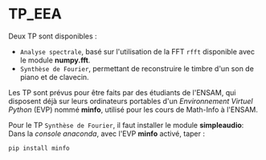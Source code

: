 # TP_EEA

Deux TP sont disponibles :
- `Analyse spectrale`, basé sur l'utilisation de la FFT `rfft` disponible avec le module __numpy.fft__.
- `Synthèse de Fourier`, permettant de reconstruire le timbre d'un son de piano et de clavecin.

Les TP sont prévus pour être faits par des étudiants de l'ENSAM, qui disposent déjà sur leurs ordinateurs portables d'un _Environnement Virtuel Python_ (EVP) nommé __minfo__, utilisé pour les cours de Math-Info à l'ENSAM.

Pour le TP `Synthèse de Fourier`, il faut installer le module __simpleaudio__:<br>
Dans la _console anaconda_, avec l'EVP __minfo__ activé, taper :

    pip install minfo



